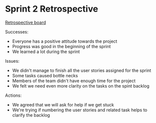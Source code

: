 # Sprint 2 Retrospective

[Retrospective board](https://edu.flinga.fi/s/E36DRNZ)


Successes:

- Everyone has a positive attitude towards the project
- Progress was good in the beginning of the sprint
- We learned a lot during the sprint

Issues:

- We didn't manage to finish all the user stories assigned for the sprint
- Some tasks caused bottle necks 
- Members of the team didn't have enough time for the project
- We felt we need even more clarity on the tasks on the spint backlog

Actions:

- We agreed that we will ask for help if we get stuck
- We're trying if numbering the user stories and related task helps to clarify the backlog
